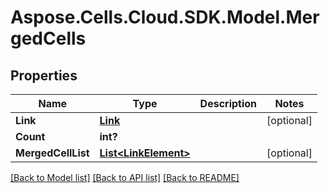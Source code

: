 # Aspose.Cells.Cloud.SDK.Model.MergedCells
## Properties

Name | Type | Description | Notes
------------ | ------------- | ------------- | -------------
**Link** | [**Link**](Link.md) |  | [optional] 
**Count** | **int?** |  | 
**MergedCellList** | [**List&lt;LinkElement&gt;**](LinkElement.md) |  | [optional] 

[[Back to Model list]](../README.md#documentation-for-models) [[Back to API list]](../README.md#documentation-for-api-endpoints) [[Back to README]](../README.md)


